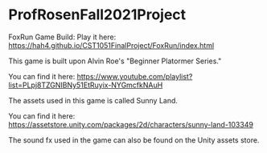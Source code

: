 # ProfRosenFall2021Project
FoxRun Game Build: 
Play it here: https://hah4.github.io/CST1051FinalProject/FoxRun/index.html

This game is built upon Alvin Roe's "Beginner Platormer Series." 

You can find it here: https://www.youtube.com/playlist?list=PLpj8TZGNIBNy51EtRuyix-NYGmcfkNAuH

The assets used in this game is called Sunny Land. 

You can find it here: https://assetstore.unity.com/packages/2d/characters/sunny-land-103349

The sound fx used in the game can also be found on the Unity assets store. 
